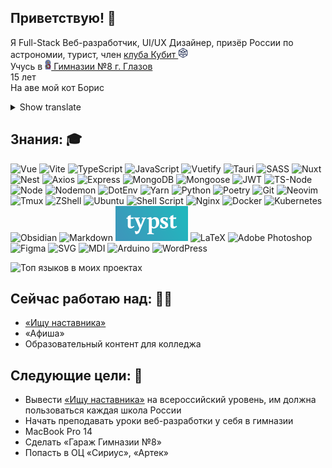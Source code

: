 ## Приветствую! :wave:
Я Full-Stack Веб-разработчик, UI/UX Дизайнер, призёр России по астрономии, турист, член [клуба Кубит <img src="./QBit.png" height="16" alt="Логотип Кубита" /> ](https://vk.com/qbitclub) <br />
Учусь в [<img src="gym.jpg" height="16" alt="Герб Гимназии" /> Гимназии №8 г. Глазов](https://vk.com/school8_glazov) <br />
15 лет <br />
На аве мой кот Борис

<details>
<summary>Show translate</summary>
I am a Full-Stack Web Developer, UI/UX Designer, Russian Astronomy Prize Winner, Tourist, Qubit Club Member <br />
I study at Gymnasium No. 8 in Glazov <br />
15 y. o. <br />
My cat Boris is on the avatar
</details>

## Знания: :mortar_board:
![Vue](https://img.shields.io/badge/Vue-4FC08D.svg?style=for-the-badge&logo=vuedotjs&logoColor=white)
![Vite](https://img.shields.io/badge/Vite-646CFF.svg?style=for-the-badge&logo=Vite&logoColor=white)
![TypeScript](https://img.shields.io/badge/typescript-%23007ACC.svg?style=for-the-badge&logo=typescript&logoColor=white)
![JavaScript](https://img.shields.io/badge/javascript-%23323330.svg?style=for-the-badge&logo=javascript&logoColor=%23F7DF1E)
![Vuetify](https://img.shields.io/badge/Vuetify-1867C0?style=for-the-badge&logo=vuetify&logoColor=AEDDFF)
![Tauri](https://img.shields.io/badge/tauri-%2324C8DB.svg?style=for-the-badge&logo=tauri&logoColor=%23FFFFFF)
![SASS](https://img.shields.io/badge/SASS-hotpink.svg?style=for-the-badge&logo=SASS&logoColor=white)
![Nuxt](https://img.shields.io/badge/Nuxt-00DC82.svg?style=for-the-badge&logo=nuxtdotjs&logoColor=white)
![Nest](https://img.shields.io/badge/Nest-%23E0234E.svg?style=for-the-badge&logo=nestjs&logoColor=white)
![Axios](https://img.shields.io/badge/Axios-5A29E4.svg?style=for-the-badge&logo=Axios&logoColor=white)
![Express](https://img.shields.io/badge/Express-%23404d59.svg?style=for-the-badge&logo=express&logoColor=%2361DAFB)
![MongoDB](https://img.shields.io/badge/MongoDB-%234ea94b.svg?style=for-the-badge&logo=mongodb&logoColor=white)
![Mongoose](https://img.shields.io/badge/Mongoose-880000.svg?style=for-the-badge&logo=Mongoose&logoColor=white)
![JWT](https://img.shields.io/badge/JSON%20Web%20Tokens-000000.svg?style=for-the-badge&logo=JSON-Web-Tokens&logoColor=white)
![TS-Node](https://img.shields.io/badge/ts–node-3178C6.svg?style=for-the-badge&logo=ts-node&logoColor=white)
![Node](https://img.shields.io/badge/Node-6DA55F?style=for-the-badge&logo=node.js&logoColor=white)
![Nodemon](https://img.shields.io/badge/Nodemon-76D04B.svg?style=for-the-badge&logo=Nodemon&logoColor=white)
![DotEnv](https://img.shields.io/badge/.ENV-ECD53F.svg?style=for-the-badge&logo=dotenv&logoColor=black)
![Yarn](https://img.shields.io/badge/yarn-%232C8EBB.svg?style=for-the-badge&logo=yarn&logoColor=white)
![Python](https://img.shields.io/badge/python-3670A0?style=for-the-badge&logo=python&logoColor=ffdd54)
![Poetry](https://img.shields.io/badge/Poetry-60A5FA.svg?style=for-the-badge&logo=Poetry&logoColor=white)
![Git](https://img.shields.io/badge/git-%23F05033.svg?style=for-the-badge&logo=git&logoColor=white)
![Neovim](https://img.shields.io/badge/NeoVim-%2357A143.svg?&style=for-the-badge&logo=neovim&logoColor=white)
![Tmux](https://img.shields.io/badge/tmux-1BB91F?style=for-the-badge&logo=tmux&logoColor=white)
![ZShell](https://img.shields.io/badge/ZShell-black?style=for-the-badge&logo=zshell)
![Ubuntu](https://img.shields.io/badge/Ubuntu-E95420?style=for-the-badge&logo=ubuntu&logoColor=white)
![Shell Script](https://img.shields.io/badge/shell_script-%23121011.svg?style=for-the-badge&logo=gnu-bash&logoColor=white)
![Nginx](https://img.shields.io/badge/nginx-%23009639.svg?style=for-the-badge&logo=nginx&logoColor=white)
![Docker](https://img.shields.io/badge/docker-%230db7ed.svg?style=for-the-badge&logo=docker&logoColor=white)
![Kubernetes](https://img.shields.io/badge/Kubernetes-326CE5.svg?style=for-the-badge&logo=Kubernetes&logoColor=white)
![Obsidian](https://img.shields.io/badge/Obsidian-7C3AED.svg?style=for-the-badge&logo=Obsidian&logoColor=white)
![Markdown](https://img.shields.io/badge/markdown-%23000000.svg?style=for-the-badge&logo=markdown&logoColor=white)
![Typst](./typst-logo.svg)
![LaTeX](https://img.shields.io/badge/LaTeX-008080.svg?style=for-the-badge&logo=LaTeX&logoColor=white)
![Adobe Photoshop](https://img.shields.io/badge/adobe%20photoshop-%2331A8FF.svg?style=for-the-badge&logo=adobe%20photoshop&logoColor=white)
![Figma](https://img.shields.io/badge/figma-%23F24E1E.svg?style=for-the-badge&logo=figma&logoColor=white)
![SVG](https://img.shields.io/badge/SVG-FFB13B.svg?style=for-the-badge&logo=SVG&logoColor=black)
![MDI](https://img.shields.io/badge/MDI-2196F3.svg?style=for-the-badge&logo=Material-Design-Icons&logoColor=white)
![Arduino](https://img.shields.io/badge/-Arduino-00979D?style=for-the-badge&logo=Arduino&logoColor=white)
![WordPress](https://img.shields.io/badge/WordPress-%23117AC9.svg?style=for-the-badge&logo=WordPress&logoColor=white)


![Топ языков в моих проектах](https://github-readme-stats.vercel.app/api/top-langs/?username=yegorweb)

## Сейчас работаю над: :man_technologist:
+ [«Ищу наставника»](https://github.com/yegorweb/mentor-search)
+ «Афиша»
+ Образовательный контент для колледжа

## Следующие цели: :triangular_flag_on_post:
+ Вывести [«Ищу наставника»](https://github.com/yegorweb/mentor-search) на всероссийский уровень, им должна пользоваться каждая школа России
+ Начать преподавать уроки веб-разработки у себя в гимназии
+ MacBook Pro 14
+ Сделать «Гараж Гимназии №8»
+ Попасть в ОЦ «Сириус», «Артек»
